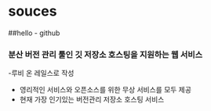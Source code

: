 # souces

##hello - github

### 분산 버전 관리 툴인 깃 저장소 호스팅을 지원하는 웹 서비스
-루비 온 레일스로 작성
- 영리적인 서비스와 오픈소스를 위한 무상 서비스를 모두 제공
- 현재 가장 인기있는 버전관리 저장소 호스팅 서비스
